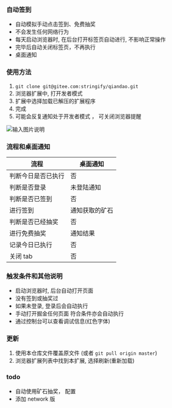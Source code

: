 ### 自动签到
- 自动模拟手动点击签到、免费抽奖
- 不会发生任何网络行为
- 每天启动浏览器时, 在后台打开标签页自动进行, 不影响正常操作
- 完毕后自动关闭标签页，不再执行
- 桌面通知

### 使用方法

1. `git clone git@gitee.com:stringify/qiandao.git`
2. 浏览器扩展中, 打开发者模式
3. 扩展中选择加载已解压的扩展程序
4. 完成
5. 可能会反复通知处于开发者模式 ， 可关闭浏览器提醒

![输入图片说明](./KUZCHEDR886H$XD{KG\)J4T8.png)

### 流程和桌面通知
|流程|桌面通知|
|---|---|
|判断今日是否已执行|否|
| 判断是否登录| 未登陆通知 |
|判断是否已签到| 否  |
|  进行签到|  通知获取的矿石 |
| 判断是否已经抽奖| 否  |
| 进行免费抽奖|通知结果|
|  记录今日已执行|  否 |
| 关闭 tab|否|
### 触发条件和其他说明
- 启动浏览器时, 后台自动打开页面
- 没有签到或抽奖过
- 如果未登录, 登录后会自动执行
- 手动打开掘金任何页面 符合条件亦会自动执行
- 通过控制台可以查看调试信息(红色字体)
### 更新
1. 使用本仓库文件覆盖原文件 (或者 `git pull origin master`)
2. 浏览器扩展列表中找到本扩展, 选择刷新(重新加载)
### todo
- 自动使用矿石抽奖， 配置
- 添加 network 版

   
  
  

 
 
  
